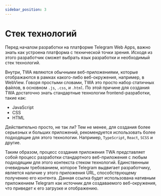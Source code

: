 ```yaml
---
sidebar_position: 3
---
```


# Стек технологий

Перед началом разработки на платформе Telegram Web Apps, важно знать как 
устроена платформа с технической точки зрения. Исходя из этого разработчик
сможет выбрать язык разработки и необходимый стек технологий.

Внутри, TWA являются обычными веб-приложениями, которые отображаются в рамках
какого-либо веб-окружения, например, в WebView. Говоря простыми словами,
TWA это просто набор статичных файлов, в основном `.js`, `.css`, и `.html`.
По этой причине для создания TWA достаточно знать стандартные технологии
frontend-разработки, такие как:

- JavaScript
- CSS
- HTML

Действительно просто, не так ли? Тем не менее, для создания более серьезных и
больших приложений, рекомендуется использовать более подходящие для этого
технологии. Например, `TypeScript`, `React`, `SCSS` и другие.

Таким образом, процесс создания приложения TWA представляет собой процесс
разработки стандартного веб-приложения с любым подходящим для этого контекста 
стеком технологий. Единственным очевидным требованием, которое Telegram 
выдвигает разработчику, является наличие у этого приложения URL, 
способствующему получению его контента. Данная ссылка будет использована 
нативным приложением Telegram как источник для создаваемого веб-окружения, 
что приведет к его загрузке и отображению.

